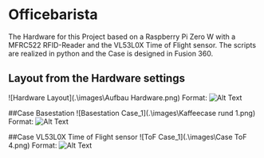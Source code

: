 # Officebarista
The Hardware for this Project based on a Raspberry Pi Zero W with a MFRC522 RFID-Reader and the VL53L0X Time of Flight sensor. The scripts are realized in python and the Case is designed in Fusion 360.

## Layout from the Hardware settings
![Hardware Layout](.\images\Aufbau Hardware.png)
Format: ![Alt Text](url)

##Case Basestation
![Basestation Case_1](.\images\Kaffeecase rund 1.png)
Format: ![Alt Text](url)

##Case VL53L0X Time of Flight sensor
![ToF Case_1](.\images\Case ToF 4.png)
Format: ![Alt Text](url)




